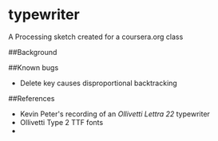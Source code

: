 typewriter
==========

A Processing sketch created for a coursera.org class

##Background


##Known bugs
- Delete key causes disproportional backtracking

##References
- Kevin Peter's recording of an _Ollivetti Lettra 22_ typewriter
- Ollivetti Type 2 TTF fonts
- 